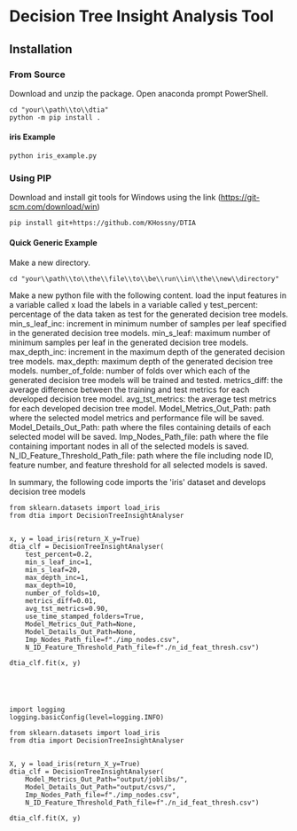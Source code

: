 # Decision Tree Insight Analysis Tool

## Installation

### From Source
Download and unzip the package. 
Open anaconda prompt PowerShell.
```
cd "your\\path\\to\\dtia"
python -m pip install .
```
#### iris Example
```
python iris_example.py
```

### Using PIP
Download and install git tools for Windows using the link (https://git-scm.com/download/win)
```
pip install git+https://github.com/KHossny/DTIA
```



#### Quick Generic Example
Make a new directory.
```
cd "your\\path\\to\\the\\file\\to\\be\\run\\in\\the\\new\\directory"
```
Make a new python file with the following content.
load the input features in a variable called x
load the labels in a variable called y
test_percent: percentage of the data taken as test for the generated decision tree models.
min_s_leaf_inc: increment in minimum number of samples per leaf specified in the generated decision tree models.
min_s_leaf: maximum number of minimum samples per leaf in the generated decision tree models.
max_depth_inc: increment in the maximum depth of the generated decision tree models.
max_depth: maximum depth of the generated decision tree models.
number_of_folde: number of folds over which each of the generated decision tree models will be trained and tested.
metrics_diff: the average difference between the training and test metrics for each developed decision tree model.
avg_tst_metrics: the average test metrics for each developed decision tree model. 
Model_Metrics_Out_Path: path where the selected model metrics and performance file will be saved.
Model_Details_Out_Path: path where the files containing details of each selected model will be saved.
Imp_Nodes_Path_file: path where the file containing important nodes in all of the selected models is saved.
N_ID_Feature_Threshold_Path_file: path where the file including node ID, feature number, and feature threshold for all selected models is saved. 

In summary, the following code imports the 'iris' dataset and develops decision tree models 
```
from sklearn.datasets import load_iris
from dtia import DecisionTreeInsightAnalyser


x, y = load_iris(return_X_y=True)
dtia_clf = DecisionTreeInsightAnalyser(
    test_percent=0.2,
    min_s_leaf_inc=1,
    min_s_leaf=20,
    max_depth_inc=1,
    max_depth=10,
    number_of_folds=10,
    metrics_diff=0.01,
    avg_tst_metrics=0.90,
    use_time_stamped_folders=True,
    Model_Metrics_Out_Path=None,
    Model_Details_Out_Path=None,
    Imp_Nodes_Path_file=f"./imp_nodes.csv",
    N_ID_Feature_Threshold_Path_file=f"./n_id_feat_thresh.csv")

dtia_clf.fit(x, y)





import logging
logging.basicConfig(level=logging.INFO)

from sklearn.datasets import load_iris
from dtia import DecisionTreeInsightAnalyser


X, y = load_iris(return_X_y=True)
dtia_clf = DecisionTreeInsightAnalyser(                 
    Model_Metrics_Out_Path="output/joblibs/",
    Model_Details_Out_Path="output/csvs/",
    Imp_Nodes_Path_file=f"./imp_nodes.csv",
    N_ID_Feature_Threshold_Path_file=f"./n_id_feat_thresh.csv")

dtia_clf.fit(X, y)
```
